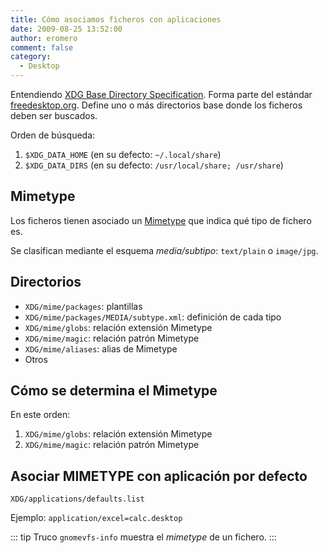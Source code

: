 ```yaml
---
title: Cómo asociamos ficheros con aplicaciones
date: 2009-08-25 13:52:00
author: eromero
comment: false
category:
  - Desktop
---
```


Entendiendo [XDG Base Directory Specification](https://specifications.freedesktop.org/basedir-spec/latest/). Forma parte del estándar [freedesktop.org](https://www.freedesktop.org/). Define uno o más directorios base donde los ficheros deben ser buscados.

<!-- more -->

Orden de búsqueda:

1. `$XDG_DATA_HOME` (en su defecto: `~/.local/share`)
2. `$XDG_DATA_DIRS` (en su defecto: `/usr/local/share; /usr/share`)

## Mimetype

Los ficheros tienen asociado un [Mimetype](http://es.wikipedia.org/wiki/Multipurpose_Internet_Mail_Extensions) que indica qué tipo de fichero es.

Se clasifican mediante el esquema _media/subtipo_: `text/plain` o `image/jpg`.

## Directorios

- `XDG/mime/packages`: plantillas
- `XDG/mime/packages/MEDIA/subtype.xml`: definición de cada tipo
- `XDG/mime/globs`: relación extensión Mimetype
- `XDG/mime/magic`: relación patrón Mimetype
- `XDG/mime/aliases`: alias de Mimetype
- Otros

## Cómo se determina el Mimetype

En este orden:

1. `XDG/mime/globs`: relación extensión Mimetype
2. `XDG/mime/magic`: relación patrón Mimetype

## Asociar MIMETYPE con aplicación por defecto

`XDG/applications/defaults.list`

Ejemplo: `application/excel=calc.desktop`

::: tip Truco
`gnomevfs-info` muestra el _mimetype_ de un fichero.
:::
